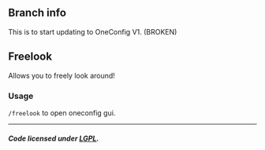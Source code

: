 ## Branch info
This is to start updating to OneConfig V1. (BROKEN)

## Freelook
Allows you to freely look around!

### Usage
`/freelook` to open oneconfig gui.

---

##### Code licensed under [LGPL](LICENSE).
